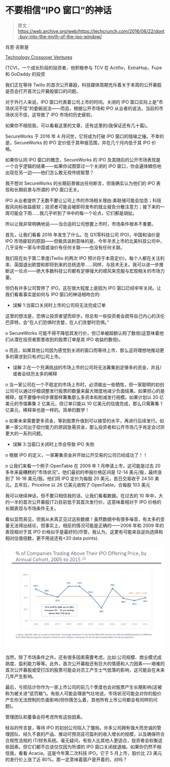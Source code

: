 # 不要相信“IPO 窗口”的神话

> 原文：<https://web.archive.org/web/https://techcrunch.com/2016/06/22/dont-buy-into-the-myth-of-the-ipo-window/>

肖恩·吉斯是

[Technology Crossover Ventures](https://web.archive.org/web/20221208100326/http://www.tcv.com/)

(TCV)，一个成长阶段的投资者，他积极参与 TCV 在 Actifio，ExtraHop，Fuze 和 GoDaddy 的投资

我们正在等待 Twilio 的首次公开募股，科技媒体周期充斥着关于本周的公开募股是否会打开首次公开募股窗口的问题。

对于外行人来说，IPO 窗口代表着公司上市的时间。关闭的 IPO 窗口实际上是“市场状况不佳”的委婉说法——而且，根据公开市场和 IPO 从业者的说法，当前的市场状况不佳，这导致了 IPO 市场的历史疲软。

如果你不相信我，可以看看这里的文章，还有这里的(我保证还有几十篇)。

SecureWorks 于 2016 年 4 月问世，它将成为打破 IPO 窗口的隐喻之锤。不幸的是，SecureWorks 的 IPO 定价低于其申报范围，并在几个月内低于其 IPO 价格。

如果你认同 IPO 窗口的概念，SecureWorks 的 IPO 及其随后的公开市场表现是一个合乎逻辑的结果——如果你试图穿过一个关闭的 IPO 窗口，你会遍体鳞伤地出现在另一边——他们怎么敢无视传统智慧？

我不想对 SecureWorks 的长期前景做出任何断言，但我确实认为他们的 IPO 表现和长期前景与所谓的 IPO 窗口无关。

IPO 从业者提供了无数不要让公司上市的市场相关理由:美联储可能会加息；科技股风向标收益疲软；投资者可能会被即将发布的就业报告分散注意力；接下来的一周可能会下雨……我几乎听到了书中的每一个论点，它们都是胡扯。

所以让我非常明确地说——当合适的公司想要上市时，市场条件根本不重要。

首先，让我们看看 2016 年发生了什么。在 Q1(零科技公司 IPO)，中国和油价是 IPO 市场疲软的原因——但极具讽刺意味的是，今年寻求上市的北美科技公司中，几乎没有一家与中国或油价有任何关联——也没有任何关联。

我们现在处于第二季度(Twilio 的两次 IPO 预计将于本周定价)，每个人都在关注利率、英国退出欧盟和即将到来的总统选举……同样，与技术无关。我可以进一步推断这一论点——绝大多数科技公司都有足够强大的顺风来克服与宏观相关的市场力量。

但仍有许多公司暂停了 IPO，这在很大程度上是因为 IPO 窗口已经牢牢关闭。让我们看看事实是如何与 IPO 窗口的神话相吻合的:

*   误解 1:当窗口关闭时上市的公司将无法完成订单

这里的想法是，恐惧让投资者望而却步。但总有一些投资者会疏导自己内心的沃伦巴菲特，会“在人们恐惧时贪婪，在人们贪婪时恐惧。”

o SecureWorks 可能不得不降低其发行价，但订单被超额认购了数倍(这意味着他们从潜在投资者那里收到的股票订单是其 IPO 收益的数倍)。

o 而且，如果其他公司因为感觉到关闭的窗口而等待上市，那么这将理想地推动更多的需求到只有*的*公司上市。

*   误解 2:在一个充满挑战的市场上市的公司将无法筹集到足够多的资金，并且/或者会经历太多的稀释

o 当一家公司在一个不稳定的市场上市时，必须做出一些牺牲，但一家聪明的初创公司可以通过仔细调整发行股票的数量来最大限度地减少负面结果。如果担心的是稀释，就不要像中间步骤那样筹集那么多资本和削减发行规模。如果计划以 20 亿美元的市值筹集 2 亿美元，但订单只能以 10 亿美元的估值完成，那么只需筹集 1 亿美元，稀释率也是一样的。简单的数学！

o 如果未来需要更多资金，等到股票升值到可以接受的水平，再进行后续发行。如果一家公司出于偿付能力的原因急需资金，那么投资者和公开市场几乎肯定会讨厌更大的一系列问题。

*   误解 3:当窗口关闭时上市会导致 IPO 失败

o 根据 IPO 的定义，一家筹集资金并开始公开交易的公司已经成功了！！

o 让我们来看一个例子:OpenTable 在 2009 年 1 月申请上市，这可能是过去 20 多年来最糟糕的“市场状况”。他们最初的申报价格区间是 12-14 美元/股，最终涨到了 16-18 美元/股。他们将 IPO 定价为每股 20 美元，首日交易收于 24.50 美元。五年后，Priceline 以 26 亿美元收购了 OpenTable，合每股 103 美元

我可以继续神话，但不要只相信我的话，让我们看看数据。在过去的 10 年中，大约一半的首次公开募股(T2)目前低于其首次发行价，这意味着相对于 IPO 价格的长期表现与市场条件无关。

看似显而易见，但我从未真正见过这些数据！虽然数据中有很多噪音，有太多的变量无法得出结论，但事实上，相反的情况可能是正确的——2008 年和 2009 年的表现相对于其 IPO 价格似乎是最好的(尽管，我认为，这更有可能来自逆向选择和相对估值倍数，更不用说还有<20 data points).

![IPO Window Chart Rider_TCV](img/e5a1cff735fd67d1bae300758f6dcceb.png)

当然，除了市场条件之外，还有很多因素需要考虑，比如:公司规模、商业模式成熟度、盈利能力等等。此外，首次公开募股还有巨大的情感和人力因素——艰难的首次公开募股或受打压的股票可能会对员工产生士气低落的影响，这可能会在未来几年产生影响。

最后，亏损估计你作为一家上市公司的前几个季度也会对股票产生长期影响(这被称为被关进“惩罚箱”)。有些人可能会理直气壮地说，市场状况可能会对你的股价产生你无法控制的负面影响(但你猜怎么着，其他所有上市公司都会有同样的问题)。

管理团队和董事会将考虑所有这些因素。

硅谷的传言是，等待 IPO 的初创公司陷入了僵局。许多公司拥有强大而忠诚的管理团队、经久不衰的产品、推动可预测且可盈利的收入增长的规模，以及确保符合合规性法规的 IT/财务系统。毫无疑问，有些人比其他人更适合，投资者会权衡这些因素。但它们都不应该仅仅因为所谓的 IPO 窗口关闭就退缩。如果你仍然不相信我，看看 Acacia，这是今年第二次科技 IPO。它于 5 月上市，股价比 23 美元的发行价上涨了近 80%。那一定意味着窗户是开着的，对吗？